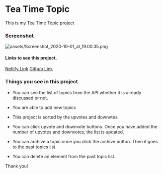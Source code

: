 # Tea Time Topic

This is my Tea Time Topic project

### Screenshot

![assets/Screenshot_2020-10-01_at_19.00.35.png](assets/Screenshot_2020-10-01_at_19.00.35.png)

#### Links to see this project.
[Netlify Link]()
[Github Link]()

### Things you see in this project

-   You can see the list of topics from the API whether it is already discussed or not.

-   You are able to add new topics

-   This project is sorted by the upvotes and downvtes.

-   You can click upvote and downvote buttons. Once you have added the number of upvotes and downvotes, the list is updated.

-   You can archive a topic once you click the archive button. Then it goes to the past topics list.

-   You can delete an element from the past topic list.

Thank you!
